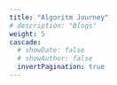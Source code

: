 ```yaml
---
title: "Algoritm Journey"
# description: "Blogs"
weight: 5
cascade:
  # showDate: false
  # showAuthor: false
  invertPagination: true
---
```

